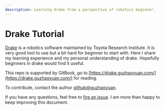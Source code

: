 ```yaml
---
description: Learning drake from a perspective of robotics beginner.
---
```


# Drake Tutorial

[Drake](https://drake.mit.edu/) is a robotics software maintained by Toyota Research Institute. It is very good tool to use but a bit hard for beginner to start with. Here I share my learning experience and my personal understanding of drake. Hopefully beginners in drake would find it useful.

This repo is supported by GitBook, go to [https://drake.guzhaoyuan.com/](https://drake.guzhaoyuan.com/) for reading.

To contribute, contact the author [github@guzhaoyuan](https://github.com/guzhaoyuan).

If you have any questions, feel free to [fire an issue](https://github.com/guzhaoyuan/drake-tutorial/issues). I am more than happy to keep improving this document.

